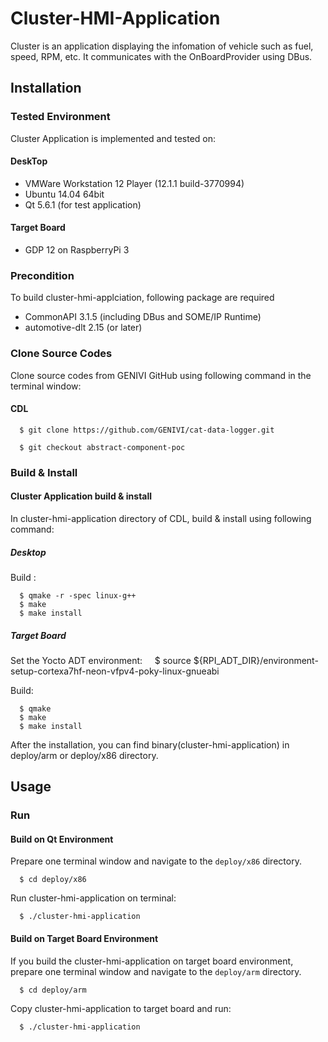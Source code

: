 # Cluster-HMI-Application
Cluster is an application displaying the infomation of vehicle such as fuel, speed, RPM, etc.
It communicates with the OnBoardProvider using DBus.

## Installation
### Tested Environment
Cluster Application is implemented and tested on:
#### DeskTop
* VMWare Workstation 12 Player (12.1.1 build-3770994)
* Ubuntu 14.04 64bit
* Qt 5.6.1 (for test application)
#### Target Board
* GDP 12 on RaspberryPi 3

### Precondition
To build cluster-hmi-applciation, following package are required
* CommonAPI 3.1.5 (including DBus and SOME/IP Runtime)
* automotive-dlt 2.15 (or later)

### Clone Source Codes
Clone source codes from GENIVI GitHub using following command in the terminal window:

#### CDL

      $ git clone https://github.com/GENIVI/cat-data-logger.git
    
      $ git checkout abstract-component-poc
      
### Build & Install
#### Cluster Application build & install
In cluster-hmi-application directory of CDL, build & install using following command:

##### Desktop
Build :

      $ qmake -r -spec linux-g++
      $ make
      $ make install
      
##### Target Board
Set the Yocto ADT environment:
    
      $  source ${RPI_ADT_DIR}/environment-setup-cortexa7hf-neon-vfpv4-poky-linux-gnueabi
      
Build:
      
      $ qmake
      $ make
      $ make install
    
After the installation, you can find binary(cluster-hmi-application) in deploy/arm or deploy/x86 directory.

## Usage

### Run
#### Build on Qt Environment
Prepare one terminal window and navigate to the `deploy/x86` directory.

      $ cd deploy/x86
      
Run cluster-hmi-application on terminal:
      
      $ ./cluster-hmi-application
      
#### Build on Target Board Environment
If you build the cluster-hmi-application on target board environment, prepare one terminal window and navigate to the `deploy/arm` directory.

      $ cd deploy/arm
      
Copy cluster-hmi-application to target board and run:
      
      $ ./cluster-hmi-application
